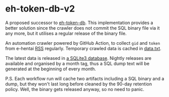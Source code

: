 # eh-token-db-v2

A proposed successor to [eh-token-db](https://github.com/ddddbug/eh-token-db). This implementation provides a better solution since the crawler does not commit the SQL binary file via it any more, but it utilises a regular release of the binary file.

An automation crawler powered by GitHub Action, to collect `gid`
and `token` from e-hentai [RSS](https://xml.e-hentai.org/ehg.xml)
regularly. Temporary crawled data is cached in [data.txt](data.txt).

The latest data is released in [a SQLite3 database](https://github.com/ddddbug/eh-token-db-v2/releases/tag/latest). Nightly releases are available and organised by a month tag, thus a SQL dump text will be generated at the beginning of every month.

P.S. Each workflow run will cache two artifacts including a SQL binary and a dump, but they won't last long before cleaned by the 90-day retention policy. Well, the binary gets released anyway, so no need to panic.
